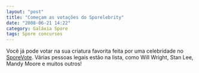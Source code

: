 ```yaml
---
layout: "post"
title: "Começam as votações do Sporelebrity"
date: "2008-06-21 14:22"
category: Galáxia Spore
tags: Spore concursos
---
```

Você já pode votar na sua criatura favorita feita por uma celebridade no [SporeVote](http://www.sporevote.com/). Várias pessoas legais estão na lista, como Will Wright, Stan Lee, Mandy Moore e muitos outros!
